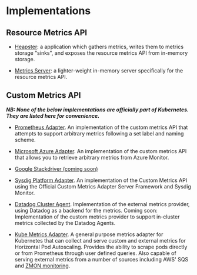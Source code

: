 # Implementations

## Resource Metrics API

- [Heapster](https://github.com/kubernetes/heapster): a application which
  gathers metrics, writes them to metrics storage "sinks", and exposes the
  resource metrics API from in-memory storage.

- [Metrics Server](https://github.com/kubernetes-incubator/metrics-server):
  a lighter-weight in-memory server specifically for the resource metrics
  API.

## Custom Metrics API

***NB: None of the below implementations are officially part of Kubernetes.
They are listed here for convenience.***

- [Prometheus
  Adapter](https://github.com/directxman12/k8s-prometheus-adapter).  An
  implementation of the custom metrics API that attempts to support
  arbitrary metrics following a set label and naming scheme.

- [Microsoft Azure Adapter](https://github.com/Azure/azure-k8s-metrics-adapter). An implementation of the custom metrics API that allows you to retrieve arbitrary metrics from Azure Monitor.

- [Google Stackdriver (coming
  soon)](https://github.com/GoogleCloudPlatform/k8s-stackdriver)
 
- [Sysdig Platform Adapter](https://github.com/draios/kubernetes-sysdig-metrics-apiserver). An implementation of the Custom Metrics API using the Official Custom Metrics Adapter Server Framework and Sysdig Monitor.

- [Datadog Cluster Agent](https://github.com/DataDog/datadog-agent/blob/c4f38af1897bac294d8fed6285098b14aafa6178/docs/cluster-agent/CUSTOM_METRICS_SERVER.md).
  Implementation of the external metrics provider, using Datadog as a backend for the metrics.
  Coming soon: Implementation of the custom metrics provider to support in-cluster metrics collected by the Datadog Agents.

- [Kube Metrics Adapter](https://github.com/zalando-incubator/kube-metrics-adapter). A general purpose metrics adapter for Kubernetes that can collect and serve custom and external metrics for Horizontal Pod Autoscaling.
  Provides the ability to scrape pods directly or from Prometheus through user defined queries.
  Also capable of serving external metrics from a number of sources including AWS' SQS and [ZMON monitoring](https://github.com/zalando/zmon).
